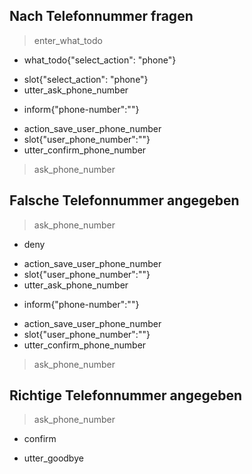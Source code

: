 ## Nach Telefonnummer fragen
> enter_what_todo
* what_todo{"select_action": "phone"}
 - slot{"select_action": "phone"}
 - utter_ask_phone_number
* inform{"phone-number":""}
 - action_save_user_phone_number
 - slot{"user_phone_number":""}
 - utter_confirm_phone_number
> ask_phone_number  

## Falsche Telefonnummer angegeben
> ask_phone_number
* deny
 - action_save_user_phone_number
 - slot{"user_phone_number":""}
 - utter_ask_phone_number
* inform{"phone-number":""}
 - action_save_user_phone_number
 - slot{"user_phone_number":""}
 - utter_confirm_phone_number
> ask_phone_number  

## Richtige Telefonnummer angegeben
> ask_phone_number
* confirm
 - utter_goodbye